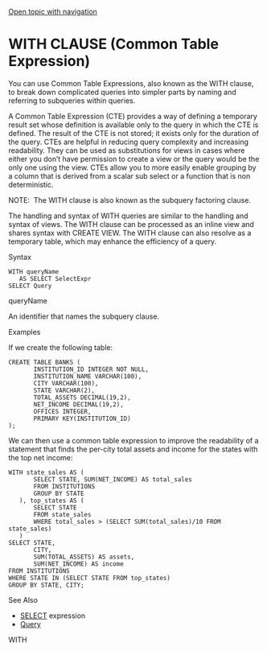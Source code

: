 [Open topic with navigation](../../../index.html#Shared/SQLReference/Clauses/With.html)

[]()WITH CLAUSE (Common Table Expression)
=========================================

You can use Common Table Expressions, also known as the <span class="CodeFont">WITH</span> clause, to break down complicated queries into simpler parts by naming and referring to subqueries within queries.

A Common Table Expression (CTE) provides a way of defining a temporary result set whose definition is available only to the query in which the CTE is defined. The result of the CTE is not stored; it exists only for the duration of the query. CTEs are helpful in reducing query complexity and increasing readability. They can be used as substitutions for views in cases where either you don’t have permission to create a view or the query would be the only one using the view. CTEs allow you to more easily enable grouping by a column that is derived from a scalar sub select or a function that is non deterministic.

<span class="autonumber"><span class="noteAutoNum">NOTE:  </span></span>The <span class="CodeFont">WITH</span> clause is also known as the <span class="ItalicFont">subquery factoring clause</span>.

The handling and syntax of <span class="CodeFont">WITH</span> queries are similar to the handling and syntax of views. The <span class="CodeFont">WITH</span> clause can be processed as an inline view and shares syntax with <span class="CodeFont">CREATE VIEW</span>. The <span class="CodeFont">WITH</span> clause can also resolve as a temporary table, which may enhance the efficiency of a query.

Syntax

``` FcnSyntax
WITH queryName 
   AS SELECT SelectExpr
SELECT Query
```

queryName

An identifier that names the subquery clause.

Examples

If we create the following table:

``` Example
CREATE TABLE BANKS (
       INSTITUTION_ID INTEGER NOT NULL,
       INSTITUTION_NAME VARCHAR(100),
       CITY VARCHAR(100),
       STATE VARCHAR(2),
       TOTAL_ASSETS DECIMAL(19,2),
       NET_INCOME DECIMAL(19,2),
       OFFICES INTEGER,
       PRIMARY KEY(INSTITUTION_ID)
);
```

We can then use a common table expression to improve the readability of a statement that finds the per-city total assets and income for the states with the top net income:

``` Example
WITH state_sales AS (
       SELECT STATE, SUM(NET_INCOME) AS total_sales
       FROM INSTITUTIONS
       GROUP BY STATE
   ), top_states AS (
       SELECT STATE
       FROM state_sales
       WHERE total_sales > (SELECT SUM(total_sales)/10 FROM state_sales)
   )
SELECT STATE,
       CITY,
       SUM(TOTAL_ASSETS) AS assets,
       SUM(NET_INCOME) AS income
FROM INSTITUTIONS
WHERE STATE IN (SELECT STATE FROM top_states)
GROUP BY STATE, CITY;
```

See Also

-   [<span class="CodeFont">SELECT</span>](../Expressions/Select.html) expression
-   [<span class="CodeFont">Query</span>](../Queries/Query.html) 

WITH

 


